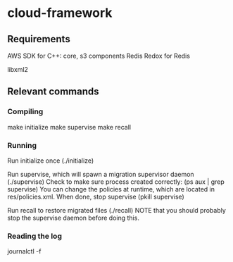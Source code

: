 # cloud-framework

## Requirements
AWS SDK for C++: core, s3 components
Redis
Redox for Redis

libxml2

## Relevant commands

### Compiling
make initialize
make supervise
make recall

### Running 
Run initialize once (./initialize)

Run supervise, which will spawn a migration supervisor daemon (./supervise)
Check to make sure process created correctly: (ps aux | grep supervise)
You can change the policies at runtime, which are located in res/policies.xml.
When done, stop supervise (pkill supervise)

Run recall to restore migrated files (./recall)
NOTE that you should probably stop the supervise daemon before doing this.

### Reading the log
journalctl -f


